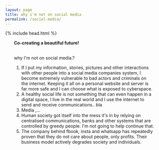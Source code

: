 ```yaml
---
layout: page
title: why i'm not on social media
permalink: /social-media/
---
```

{% include head.html %}
<div style="margin-left:2em; margin-right:2em;">
<a><strong>Co-creating a beautiful future! </strong></a>
<br>
<br>

why I'm not on social media.?
1. If I put my information, stories, pictures and other interactions with other people into a social media companies system, I become extremely vulnerable to bad actors and criminals on the internet. Keeping it all on a personal website and server is far more safe and I can choose what is exposed to cyberspace.
2. A healthy social life is not something that can even happen in a digital space, I live in the real world and I use the internet to send and receive communications.. bla
2. Media ,...
2. Human society got itself into the mess it's in by relying on centralised communications, banks and other systems that are controlled by greedy people. I'm not going to help continue that.
3. The company behind fbook, insta and whatsapp has repeatedly proven that they do not care about people, only profits. Their business model actively degrades society and individuals.

</div>
<br>
<br>
<br>
<br>
